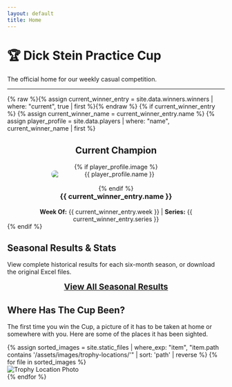 ```yaml
---
layout: default
title: Home
---
```

# 🏆 Dick Stein Practice Cup
The official home for our weekly casual competition.

---
{% raw %}{% assign current_winner_entry = site.data.winners.winners | where: "current", true | first %}{% endraw %}
{% if current_winner_entry %}
  {% assign current_winner_name = current_winner_entry.name %}
  {% assign player_profile = site.data.players | where: "name", current_winner_name | first %}

<div class="content-card champion-card" style="text-align: center;">
    <h2>Current Champion</h2>
    {% if player_profile.image %}
        <img src="{{ player_profile.image | relative_url }}" alt="{{ player_profile.name }}" style="max-width: 300px; border-radius: 8px; margin: 0 auto 1rem; display: block;">
    {% endif %}
    <h3 style="margin-top: 0;">{{ current_winner_entry.name }}</h3>
    <p style="text-align: center; margin-bottom: 0;"><strong>Week Of:</strong> {{ current_winner_entry.week }} | <strong>Series:</strong> {{ current_winner_entry.series }}</p>
</div>
{% endif %}

## Seasonal Results & Stats
<div class="content-card">
    <p>View complete historical results for each six-month season, or download the original Excel files.</p>
    <p style="text-align: center;"><a href="/history/" style="font-weight: bold; font-size: 1.2rem;">View All Seasonal Results</a></p>
</div>

## Where Has The Cup Been?
<div class="content-card">
    <p>The first time you win the Cup, a picture of it has to be taken at home or somewhere with you. Here are some of the places it has been sighted.</p>
    <div class="gallery">
        {% assign sorted_images = site.static_files | where_exp: "item", "item.path contains '/assets/images/trophy-locations/'" | sort: 'path' | reverse %}
        {% for file in sorted_images %}
            <div class="gallery-item">
                <img src="{{ file.path | relative_url }}" alt="Trophy Location Photo">
            </div>
        {% endfor %}
    </div>
</div>
